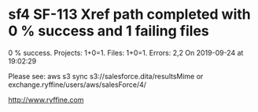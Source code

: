 # sf4 SF-113 Xref path completed with 0 % success and 1 failing files

0 % success. Projects: 1+0=1.  Files: 1+0=1. Errors: 2,2  On 2019-09-24 at 19:02:29



Please see: aws s3 sync s3://salesforce.dita/resultsMime or exchange.ryffine/users/aws/salesForce/4/

http://www.ryffine.com
